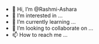 - 👋 Hi, I’m @Rashmi-Ashara
- 👀 I’m interested in ...
- 🌱 I’m currently learning ...
- 💞️ I’m looking to collaborate on ...
- 📫 How to reach me ...

<!---
Rashmi-Ashara/Rashmi-Ashara is a ✨ special ✨ repository because its `README.md` (this file) appears on your GitHub profile.
You can click the Preview link to take a look at your changes.
--->
